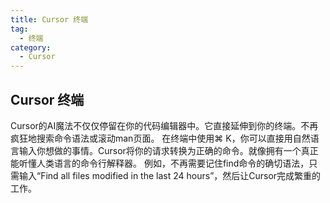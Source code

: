 ```yaml
---
title: Cursor 终端
tag:
  - 终端
category:
  - Cursor
---
```

## Cursor 终端
Cursor的AI魔法不仅仅停留在你的代码编辑器中。它直接延伸到你的终端。不再疯狂地搜索命令语法或滚动man页面。
在终端中使用⌘ K，你可以直接用自然语言输入你想做的事情。Cursor将你的请求转换为正确的命令。就像拥有一个真正能听懂人类语言的命令行解释器。
<VidStack src="https://cdn.builder.io/o/assets%2FYJIGb4i01jvw0SRdL5Bt%2Feccd7547a6d64586bec38174d9b1a922%2Fcompressed?apiKey=YJIGb4i01jvw0SRdL5Bt&token=eccd7547a6d64586bec38174d9b1a922&alt=media&optimized=true" autoplay loop/>
例如，不再需要记住find命令的确切语法，只需输入“Find all files modified in the last 24 hours”，然后让Cursor完成繁重的工作。